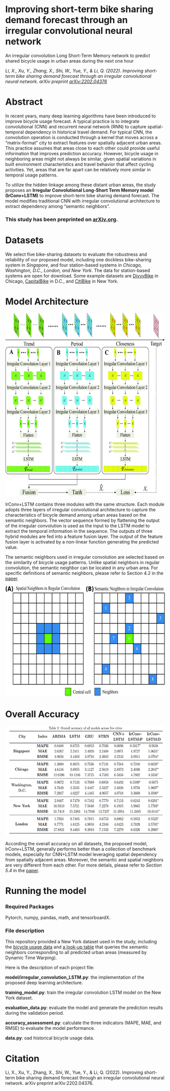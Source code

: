 # Improving short-term bike sharing demand forecast through an irregular convolutional neural network
An irregular convolution Long Short-Term Memory network to predict shared bicycle usage in urban areas during the next one hour
 
_Li, X., Xu, Y., Zhang, X., Shi, W., Yue, Y., & Li, Q. (2022). Improving short-term bike sharing demand forecast through an irregular convolutional neural network. arXiv preprint [arXiv:2202.04376](https://arxiv.org/abs/2202.04376)_
# Abstract
In recent years, many deep learning algorithms have been introduced to improve bicycle usage forecast. A typical
practice is to integrate convolutional (CNN) and recurrent neural network (RNN) to capture spatial-temporal dependency in historical travel demand. 
For typical CNN, the convolution operation is conducted through a kernel that moves across a “matrix-format” city to extract features over spatially
adjacent urban areas. This practice assumes that areas close to each other could provide useful
information that improves prediction accuracy. However, bicycle usage in neighboring areas might
not always be similar, given spatial variations in built environment characteristics and travel behavior that affect cycling activities. 
Yet, areas that are far apart can be relatively more similar in temporal
usage patterns. 
 
To utilize the hidden linkage among these distant urban areas, the study proposes
an **Irregular Convolutional Long-Short Term Memory model (IrConv+LSTM)** to improve short-term
bike sharing demand forecast. The model modifies traditional CNN with irregular convolutional
architecture to extract dependency among “semantic neighbors”.
 
### **This study has been preprinted on [arXiv.org](https://arxiv.org/abs/2202.04376).**

 
# Datasets
 
We select five bike-sharing datasets to evaluate the robustness and reliability of our proposed model, 
including one dockless bike-sharing system in _Singapore_, and four station-based systems in _Chicago, Washington, D.C., London, and New York_. 
The data for station-based systems are open for download. Some example datasets are [DivvyBike](https://ride.divvybikes.com/system-data) in Chicago, [CapitalBike](https://ride.capitalbikeshare.com/system-data) in D.C., and [CitiBike](https://ride.citibikenyc.com/system-data) in New York. 
 
# Model Architecture
 <div align=center><img src="https://github.com/joeyleehk/IrConv-LSTM/blob/master/architecture.jpg" width="600" height="580" alt="Model Architecture"/></div>
  
IrConv+LSTM contains three modules with the same structure. Each module adopts three layers of irregular
convolutional architecture to capture the characteristics of bicycle demand among urban areas based on the semantic neighbors. The
vector sequence formed by flattening the output of the irregular convolution is used as the input to
the LSTM model to extract the temporal information in the sequence. The outputs of three hybrid
modules are fed into a feature fusion layer. The output of the feature fusion layer is activated by a
non-linear function generating the predicted value. 
 
The semantic neighbors used in irregular convolution are selected based on the similarity of bicycle usage patterns. Unlike spatial neighbors in regular convolution,  the semantic neighbor can be located in any urban area. For specific definitions of semantic neighbors, please refer to Section 4.2 in the [paper](https://arxiv.org/abs/2202.04376). 
<div align=center><img src="https://github.com/joeyleehk/IrConv-LSTM/blob/master/neighbors.jpg" width="655" height="348" alt="Semantic Neighbors"/></div>

# Overall Accuracy
<div align=center><img src="https://github.com/joeyleehk/IrConv-LSTM/blob/master/overall accuracy.png" width="600" height="348" alt="Overall Accuracy"/></div>

According the overall accuracy on all datasets, the proposed model, IrConv+LSTM, generally performs better than a collection of benchmark models, especially for CNN+LSTM model leveraging spatial dependency from spatially adjacent areas. Moreover, the semantic and spatial neighbors are very different from each other. For more detials, please refer to _Section 5.4_ in the [paper](https://arxiv.org/abs/2202.04376). 

# Running the model
### Required Packages
Pytorch, numpy, pandas, math, and tensorboardX.
### File description
This repository provided a New York dataset used in the study, including the [bicycle usage data](./NYC/nyc_raw_data.npy) and [a look-up table](./NYC/DTW_Similarity_Table.csv.npy) that queries the semantic neighbors corresponding to all  predicted urban areas (measured by Dynamic Time Warping).  
 
Here is the description of each project file:
 
**model/irregular_convolution_LSTM.py**: the implementation of the proposed deep learning architecture. 
 
**training_model.py**: train the irregular convolution LSTM model on the New York dataset.
 
**evaluation_data.py**: evaluate the model and generate the prediction results during the validation period. 
 
**accuracy_assessment.py**: calculate the three indicators (MAPE, MAE, and RMSE) to evaluate the model performance. 
 
**data.py**: oad historical bicycle usage data.
 
# Citation
Li, X., Xu, Y., Zhang, X., Shi, W., Yue, Y., & Li, Q. (2022). Improving short-term bike sharing demand forecast through an irregular convolutional neural network. arXiv preprint arXiv:2202.04376.


